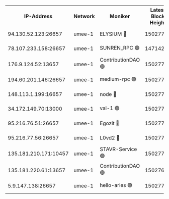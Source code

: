 


<table><tr><th>IP-Address</th><th>Network</th><th>Moniker</th><th>Latest Block Height</th><th>Earliest Block Height</th><th>Catching Up</th><th>Tx Index</th><th>Voting Power</th><th>Scan Time</th></tr><tr><td>94.130.52.123:26657</td><td>umee-1</td><td>ELYSIUM 🔴</td><td>15027763</td><td>3216011</td><td>False</td><td>off</td><td>27048404</td><td>2024-12-03T08:50:55.275074660UTC</td></tr><tr><td>78.107.233.158:26657</td><td>umee-1</td><td>SUNREN_RPC 🟢</td><td>14714211</td><td>13338194</td><td>False</td><td>on</td><td>0</td><td>2024-12-03T08:48:44.371204871UTC</td></tr><tr><td>176.9.124.52:13657</td><td>umee-1</td><td>ContributionDAO 🟢</td><td>15027735</td><td>13924595</td><td>False</td><td>on</td><td>0</td><td>2024-12-03T08:48:25.240730568UTC</td></tr><tr><td>194.60.201.146:26657</td><td>umee-1</td><td>medium-rpc 🟢</td><td>15027708</td><td>14648126</td><td>False</td><td>on</td><td>0</td><td>2024-12-03T08:45:50.076698986UTC</td></tr><tr><td>148.113.1.199:16657</td><td>umee-1</td><td>node 🔴</td><td>15027701</td><td>14696187</td><td>False</td><td>off</td><td>1636217</td><td>2024-12-03T08:45:14.561879825UTC</td></tr><tr><td>34.172.149.70:13000</td><td>umee-1</td><td>val-1 🟢</td><td>15027729</td><td>14743001</td><td>False</td><td>off</td><td>0</td><td>2024-12-03T08:47:48.542529936UTC</td></tr><tr><td>95.216.76.51:26657</td><td>umee-1</td><td>Egozit 🔴</td><td>15027763</td><td>14927763</td><td>False</td><td>off</td><td>38566737</td><td>2024-12-03T08:50:54.958863099UTC</td></tr><tr><td>95.216.77.56:26657</td><td>umee-1</td><td>L0vd2 🔴</td><td>15027780</td><td>14927780</td><td>False</td><td>off</td><td>38344325</td><td>2024-12-03T08:52:29.954098634UTC</td></tr><tr><td>135.181.210.171:10457</td><td>umee-1</td><td>STAVR-Service 🟢</td><td>15027763</td><td>14994501</td><td>False</td><td>on</td><td>0</td><td>2024-12-03T08:51:16.835877891UTC</td></tr><tr><td>135.181.220.61:13657</td><td>umee-1</td><td>ContributionDAO 🟢</td><td>15027698</td><td>15024553</td><td>False</td><td>off</td><td>0</td><td>2024-12-03T08:45:00.477698071UTC</td></tr><tr><td>5.9.147.138:26657</td><td>umee-1</td><td>hello-aries 🟢</td><td>15027728</td><td>15026461</td><td>False</td><td>off</td><td>0</td><td>2024-12-03T08:47:43.019119425UTC</td></tr></table>